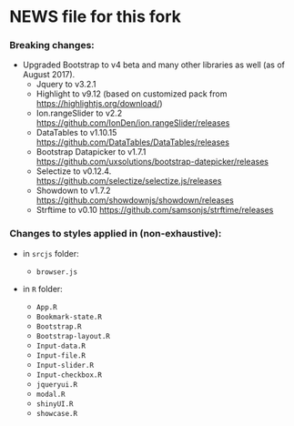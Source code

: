 NEWS file for this fork
=======

### Breaking changes:

- Upgraded Bootstrap to v4 beta and many other libraries as well (as of August 2017).
  - Jquery to v3.2.1
  - Highlight to v9.12 (based on customized pack from <https://highlightjs.org/download/>)
  - Ion.rangeSlider to v2.2 <https://github.com/IonDen/ion.rangeSlider/releases>
  - DataTables to v1.10.15 <https://github.com/DataTables/DataTables/releases>
  - Bootstrap Datapicker to v1.7.1 <https://github.com/uxsolutions/bootstrap-datepicker/releases>
  - Selectize to v0.12.4. <https://github.com/selectize/selectize.js/releases>
  - Showdown to v1.7.2 <https://github.com/showdownjs/showdown/releases>
  - Strftime to v0.10 <https://github.com/samsonjs/strftime/releases>


### Changes to styles applied in (non-exhaustive):

- in `srcjs` folder:
  - `browser.js`

- in `R` folder:
  - `App.R`
  - `Bookmark-state.R`
  - `Bootstrap.R`
  - `Bootstrap-layout.R`
  - `Input-data.R`
  - `Input-file.R`
  - `Input-slider.R`
  - `Input-checkbox.R`
  - `jqueryui.R`
  - `modal.R`
  - `shinyUI.R`
  - `showcase.R`
